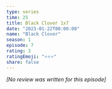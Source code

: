 ```yaml
---
type: series
time: 25
title: Black Clover 1x7
date: "2023-01-22T00:00:00"
name: "Black Clover"
season: 1
episode: 7
rating: 3
ratingEmoji: "⭐️⭐️⭐️"
share: false
---
```


_[No review was written for this episode]_
